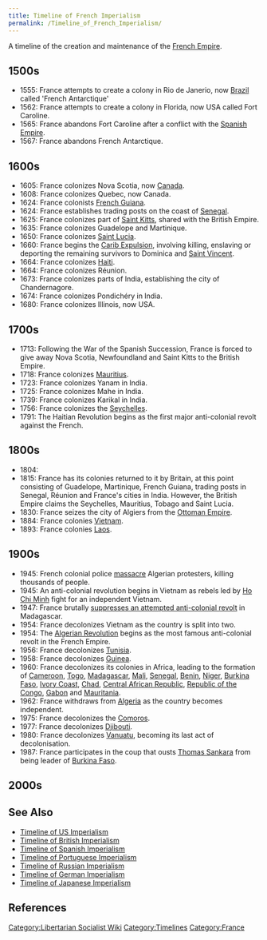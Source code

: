 ```yaml
---
title: Timeline of French Imperialism
permalink: /Timeline_of_French_Imperialism/
---
```


A timeline of the creation and maintenance of the [French
Empire](French_Empire.md "wikilink").

## 1500s

- 1555: France attempts to create a colony in Rio de Janerio, now
  [Brazil](Brazil.md "wikilink") called 'French Antarctique'
- 1562: France attempts to create a colony in Florida, now USA called
  Fort Caroline.
- 1565: France abandons Fort Caroline after a conflict with the [Spanish
  Empire](Spanish_Empire.md "wikilink").
- 1567: France abandons French Antarctique.

## 1600s

- 1605: France colonizes Nova Scotia, now [Canada](Canada.md "wikilink").
- 1608: France colonizes Quebec, now Canada.
- 1624: France colonists [French Guiana](French_Guiana.md "wikilink").
- 1624: France establishes trading posts on the coast of
  [Senegal](Senegal.md "wikilink").
- 1625: France colonizes part of [Saint
  Kitts](Saint_Kitts_and_Nevis.md "wikilink"), shared with the British
  Empire.
- 1635: France colonizes Guadelope and Martinique.
- 1650: France colonizes [Saint Lucia](Saint_Lucia.md "wikilink").
- 1660: France begins the [Carib Expulsion](Carib_Expulsion.md "wikilink"),
  involving killing, enslaving or deporting the remaining survivors to
  Dominica and [Saint
  Vincent](Saint_Vincent_and_the_Grenadines.md "wikilink").
- 1664: France colonizes [Haiti](Haiti.md "wikilink").
- 1664: France colonizes Réunion.
- 1673: France colonizes parts of India, establishing the city of
  Chandernagore.
- 1674: France colonizes Pondichéry in India.
- 1680: France colonizes Illinois, now USA.

## 1700s

- 1713: Following the War of the Spanish Succession, France is forced to
  give away Nova Scotia, Newfoundland and Saint Kitts to the British
  Empire.
- 1718: France colonizes [Mauritius](Mauritius.md "wikilink").
- 1723: France colonizes Yanam in India.
- 1725: France colonizes Mahe in India.
- 1739: France colonizes Karikal in India.
- 1756: France colonizes the [Seychelles](Seychelles.md "wikilink").
- 1791: The Haitian Revolution begins as the first major anti-colonial
  revolt against the French.

## 1800s

- 1804:
- 1815: France has its colonies returned to it by Britain, at this point
  consisting of Guadelope, Martinique, French Guiana, trading posts in
  Senegal, Réunion and France's cities in India. However, the British
  Empire claims the Seychelles, Mauritius, Tobago and Saint Lucia.
- 1830: France seizes the city of Algiers from the [Ottoman
  Empire](Ottoman_Empire.md "wikilink").
- 1884: France colonies [Vietnam](Vietnam.md "wikilink").
- 1893: France colonies [Laos](Laos.md "wikilink").

## 1900s

- 1945: French colonial police
  [massacre](Setif_and_Guelma_Massacre.md "wikilink") Algerian protesters,
  killing thousands of people.
- 1945: An anti-colonial revolution begins in Vietnam as rebels led by
  [Ho Chi Minh](Ho_Chi_Minh.md "wikilink") fight for an independent
  Vietnam.
- 1947: France brutally [suppresses an attempted anti-colonial
  revolt](Malagasy_Uprising.md "wikilink") in Madagascar.
- 1954: France decolonizes Vietnam as the country is split into two.
- 1954: The [Algerian Revolution](Algerian_Revolution.md "wikilink") begins
  as the most famous anti-colonial revolt in the French Empire.
- 1956: France decolonizes [Tunisia](Tunisia.md "wikilink").
- 1958: France decolonizes [Guinea](Guinea.md "wikilink").
- 1960: France decolonizes its colonies in Africa, leading to the
  formation of [Cameroon](Cameroon.md "wikilink"), [Togo](Togo.md "wikilink"),
  [Madagascar](Madagascar.md "wikilink"), [Mali](Mali.md "wikilink"),
  [Senegal](Senegal.md "wikilink"), [Benin](Benin.md "wikilink"),
  [Niger](Niger.md "wikilink"), [Burkina Faso](Burkina_Faso.md "wikilink"),
  [Ivory Coast](Ivory_Coast.md "wikilink"), [Chad](Chad.md "wikilink"),
  [Central African Republic](Central_African_Republic.md "wikilink"),
  [Republic of the Congo](Republic_of_the_Congo.md "wikilink"),
  [Gabon](Gabon.md "wikilink") and [Mauritania](Mauritania.md "wikilink").
- 1962: France withdraws from [Algeria](Algeria.md "wikilink") as the
  country becomes independent.
- 1975: France decolonizes the [Comoros](Comoros.md "wikilink").
- 1977: France decolonizes [Djibouti](Djibouti.md "wikilink").
- 1980: France decolonizes [Vanuatu](Vanuatu.md "wikilink"), becoming its
  last act of decolonisation.
- 1987: France participates in the coup that ousts [Thomas
  Sankara](Thomas_Sankara.md "wikilink") from being leader of [Burkina
  Faso](Burkina_Faso.md "wikilink").

## 2000s

## See Also

- [Timeline of US Imperialism](Timeline_of_US_Imperialism.md "wikilink")
- [Timeline of British
  Imperialism](Timeline_of_British_Imperialism.md "wikilink")
- [Timeline of Spanish
  Imperialism](Timeline_of_Spanish_Imperialism.md "wikilink")
- [Timeline of Portuguese
  Imperialism](Timeline_of_Portuguese_Imperialism.md "wikilink")
- [Timeline of Russian
  Imperialism](Timeline_of_Russian_Imperialism.md "wikilink")
- [Timeline of German
  Imperialism](Timeline_of_German_Imperialism.md "wikilink")
- [Timeline of Japanese
  Imperialism](Timeline_of_Japanese_Imperialism.md "wikilink")

## References

<references />

[Category:Libertarian Socialist
Wiki](Category:Libertarian_Socialist_Wiki.md "wikilink")
[Category:Timelines](Category:Timelines.md "wikilink")
[Category:France](Category:France.md "wikilink")